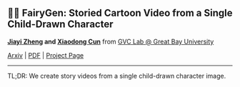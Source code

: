 ## 🧚‍♀️ FairyGen: Storied Cartoon Video from a Single Child-Drawn Character

<b>[Jiayi Zheng]() and [Xiaodong Cun](http://vinthony.github.io)</b> from [GVC Lab @ Great Bay University](http://gvclab.github.io)

[Arxiv](https://arxiv.org/abs/2506.21272) | [PDF](https://arxiv.org/pdf/2506.21272) | [Project Page](https://jayleejia.github.io/FairyGen/)

---

TL;DR: We create story videos from a single child-drawn character image.

